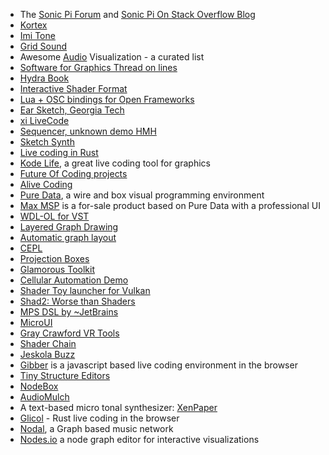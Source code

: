 - The [Sonic Pi Forum](https://in-thread.sonic-pi.net/) and [Sonic Pi On Stack Overflow Blog](https://stackoverflow.blog/2020/01/29/the-live-coding-language-that-lets-you-be-an-actual-rock-star/)
- [Kortex](https://mindbuffer.net/kortex)
- [Imi Tone](https://www.kickstarter.com/projects/evanbalster/imitone-mind-to-melody)
- [Grid Sound](https://gridsound.com/#/)
- Awesome [Audio](https://github.com/willianjusten/awesome-audio-visualization) Visualization - a curated list
- [Software for Graphics Thread on lines](https://llllllll.co/t/software-to-create-procedural-graphics/27660/10)
- [Hydra Book](https://naotohieda.com/blog/hydra-book/)
- [Interactive Shader Format](https://www.interactiveshaderformat.com/)
- [Lua + OSC bindings for Open Frameworks](https://github.com/danomatika/loaf)
- [Ear Sketch, Georgia Tech](https://earsketch.gatech.edu/landing/#/)
- [xi LiveCode](https://github.com/xi-livecode/xi)
- [Sequencer, unknown demo HMH](https://www.youtube.com/watch?v=x7c-9dXZouo&feature=youtu.be)
- [Sketch Synth](https://github.com/jeonghopark/SketchSynth-Simple)
- [Live coding in Rust](https://nannou.cc/)
- [Kode Life](https://hexler.net/products/kodelife), a great live coding tool for graphics
- [Future Of Coding projects](https://github.com/pel-daniel/mind-bicycles)
- [Alive Coding](https://s-ol.nu/alivecoding)
- [Pure Data](http://msp.ucsd.edu/Pd_documentation/), a wire and box visual programming environment
- [Max MSP](https://cycling74.com/products/max/) is a for-sale product based on Pure Data with a professional UI
- [WDL-OL for VST](https://github.com/justinfrankel/WDL)
- [Layered Graph Drawing](https://en.wikipedia.org/wiki/Layered_graph_drawing)
- [Automatic graph layout](https://en.wikipedia.org/wiki/Microsoft_Automatic_Graph_Layout)
- [CEPL](https://github.com/cbaggers/cepl)
- [Projection Boxes](http://cseweb.ucsd.edu/~lerner/papers/projection-boxes-chi2020.pdf)
- [Glamorous Toolkit](https://gtoolkit.com/)
- [Cellular Automation Demo](https://movablefeastmachine.org/)
- [Shader Toy launcher for Vulkan](https://github.com/danilw/vulkan-shadertoy-launcher)
- [Shad2: Worse than Shaders](https://jmickle66666666.github.io/blog/2020/06/27/SHAD2.html)
- [MPS DSL by ~JetBrains](https://www.jetbrains.com/mps/)
- [MicroUI](https://github.com/cmaughan/microui)
- [Gray Crawford VR Tools](https://www.graycrawford.com/)
- [Shader Chain](https://connorbell.itch.io/shaderchain)
- [Jeskola Buzz](http://jeskola.net/buzz/)
- [Gibber](http://www.charlie-roberts.com/pubs/gibber_music_2015_ICMC.pdf) is a javascript based live coding environment in the browser
- [Tiny Structure Editors](http://people.cs.uchicago.edu/~rchugh/static/papers/vlhcc20-tse.pdf)
- [NodeBox](https://www.nodebox.net/node/)
- [AudioMulch](http://www.audiomulch.com/)
- A text-based micro tonal synthesizer: [XenPaper](https://xenpaper.com/)
- [Glicol](https://glicol.org) - Rust live coding in the browser 
- [Nodal](https://nodalmusic.com/), a Graph based music network 
- [Nodes.io](https://nodes.io/story/) a node graph editor for interactive visualizations
